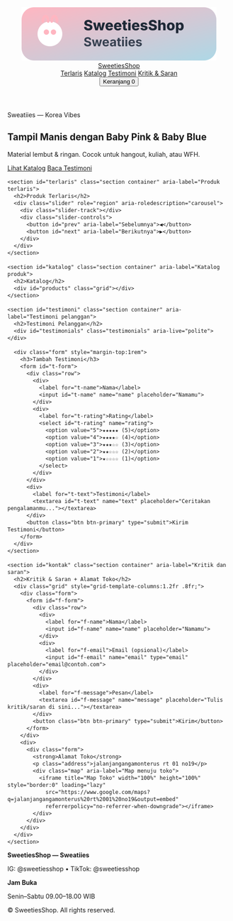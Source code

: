 <!doctype html>
<html lang="id">
<head>
  <meta charset="utf-8">
  <meta name="viewport" content="width=device-width, initial-scale=1">
  <title>SweetiesShop — Sweatiies</title>
  <meta name="description" content="SweetiesShop — koleksi sweater Sweatiies baby pink & baby blue.">
  <link rel="icon" href="assets/svg/logo.svg">
  <link rel="stylesheet" href="css/styles.css">
</head>
<body>
  <header class="header" role="banner">
    <div class="header-inner container">
      <a class="brand" href="#top" aria-label="Beranda SweetiesShop">
        <img src="assets/svg/logo.svg" alt="Logo SweetiesShop">
        <span>SweetiesShop</span>
      </a>
      <nav class="nav" aria-label="Navigasi utama">
        <a href="#terlaris">Terlaris</a>
        <a href="#katalog">Katalog</a>
        <a href="#testimoni">Testimoni</a>
        <a href="#kontak">Kritik & Saran</a>
      </nav>
      <button id="open-cart" class="cart-btn" aria-label="Buka keranjang">
        Keranjang
        <span class="badge" aria-live="polite">0</span>
      </button>
    </div>
  </header>

  <main id="top">
    <section class="hero">
      <div class="container">
        <span class="badge-pill">Sweatiies — Korea Vibes</span>
        <h1>Tampil Manis dengan Baby Pink & Baby Blue</h1>
        <p>Material lembut & ringan. Cocok untuk hangout, kuliah, atau WFH.</p>
        <div class="cta-row">
          <a class="btn btn-primary" href="#katalog">Lihat Katalog</a>
          <a class="btn btn-outline" href="#testimoni">Baca Testimoni</a>
        </div>
      </div>
    </section>

    <section id="terlaris" class="section container" aria-label="Produk terlaris">
      <h2>Produk Terlaris</h2>
      <div class="slider" role="region" aria-roledescription="carousel">
        <div class="slider-track"></div>
        <div class="slider-controls">
          <button id="prev" aria-label="Sebelumnya">◀</button>
          <button id="next" aria-label="Berikutnya">▶</button>
        </div>
      </div>
    </section>

    <section id="katalog" class="section container" aria-label="Katalog produk">
      <h2>Katalog</h2>
      <div id="products" class="grid"></div>
    </section>

    <section id="testimoni" class="section container" aria-label="Testimoni pelanggan">
      <h2>Testimoni Pelanggan</h2>
      <div id="testimonials" class="testimonials" aria-live="polite"></div>

      <div class="form" style="margin-top:1rem">
        <h3>Tambah Testimoni</h3>
        <form id="t-form">
          <div class="row">
            <div>
              <label for="t-name">Nama</label>
              <input id="t-name" name="name" placeholder="Namamu">
            </div>
            <div>
              <label for="t-rating">Rating</label>
              <select id="t-rating" name="rating">
                <option value="5">★★★★★ (5)</option>
                <option value="4">★★★★☆ (4)</option>
                <option value="3">★★★☆☆ (3)</option>
                <option value="2">★★☆☆☆ (2)</option>
                <option value="1">★☆☆☆☆ (1)</option>
              </select>
            </div>
          </div>
          <div>
            <label for="t-text">Testimoni</label>
            <textarea id="t-text" name="text" placeholder="Ceritakan pengalamanmu..."></textarea>
          </div>
          <button class="btn btn-primary" type="submit">Kirim Testimoni</button>
        </form>
      </div>
    </section>

    <section id="kontak" class="section container" aria-label="Kritik dan saran">
      <h2>Kritik & Saran + Alamat Toko</h2>
      <div class="grid" style="grid-template-columns:1.2fr .8fr;">
        <div class="form">
          <form id="f-form">
            <div class="row">
              <div>
                <label for="f-name">Nama</label>
                <input id="f-name" name="name" placeholder="Namamu">
              </div>
              <div>
                <label for="f-email">Email (opsional)</label>
                <input id="f-email" name="email" type="email" placeholder="email@contoh.com">
              </div>
            </div>
            <div>
              <label for="f-message">Pesan</label>
              <textarea id="f-message" name="message" placeholder="Tulis kritik/saran di sini..."></textarea>
            </div>
            <button class="btn btn-primary" type="submit">Kirim</button>
          </form>
        </div>
        <div>
          <div class="form">
            <strong>Alamat Toko</strong>
            <p class="address">jalanjangangamonterus rt 01 no19</p>
            <div class="map" aria-label="Map menuju toko">
              <iframe title="Map Toko" width="100%" height="100%" style="border:0" loading="lazy"
                src="https://www.google.com/maps?q=jalanjangangamonterus%20rt%2001%20no19&output=embed"
                referrerpolicy="no-referrer-when-downgrade"></iframe>
            </div>
          </div>
        </div>
      </div>
    </section>
  </main>

  <footer class="footer">
    <div class="container cols">
      <div>
        <strong>SweetiesShop — Sweatiies</strong>
        <p>IG: @sweetiesshop • TikTok: @sweetiesshop</p>
      </div>
      <div>
        <strong>Jam Buka</strong>
        <p>Senin–Sabtu 09.00–18.00 WIB</p>
      </div>
    </div>
    <p class="container" style="margin-top:.6rem;">© <span id="year"></span> SweetiesShop. All rights reserved.</p>
  </footer>

  <dialog id="cart" style="border:none;border-radius:16px;max-width:720px;width:92%;padding:0;">
    <div style="padding:1rem;border-bottom:1px solid #e5e7eb;display:flex;align-items:center;justify-content:space-between">
      <strong>Keranjang Belanja</strong>
      <button id="close-cart" aria-label="Tutup">✕</button>
    </div>
    <div id="cart-items" style="padding:1rem"></div>
    <div style="padding:1rem;border-top:1px solid #e5e7eb;display:flex;align-items:center;justify-content:space-between">
      <div>Total: <strong id="cart-total">Rp0</strong></div>
      <button id="checkout" class="btn btn-primary">Checkout</button>
    </div>
  </dialog>

  <div id="toast" style="position:fixed;left:50%;bottom:24px;transform:translateX(-50%);background:#111827;color:#fff;padding:.6rem .9rem;border-radius:12px;box-shadow:0 10px 30px rgba(0,0,0,.2);opacity:0;transition:opacity .25s;z-index:50">...</div>
  <script>
    (function(){
      const t=document.getElementById('toast');
      const o=new MutationObserver(()=>{ t.style.opacity=t.classList.contains('show')?1:0; });
      o.observe(t,{attributes:true});
      document.getElementById('year').textContent=new Date().getFullYear();
    })();
  </script>
  <script src="js/script.js"></script>
</body>
</html>
